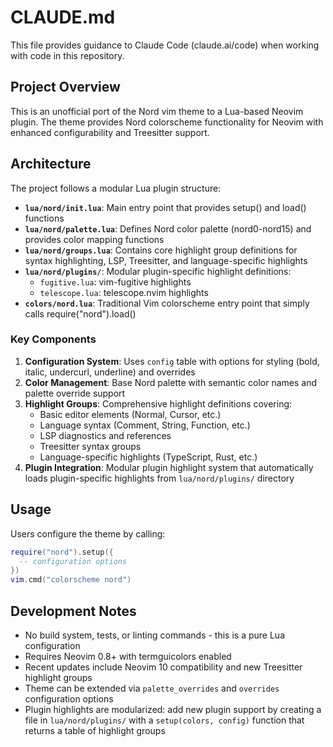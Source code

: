 # CLAUDE.md

This file provides guidance to Claude Code (claude.ai/code) when working with code in this repository.

## Project Overview

This is an unofficial port of the Nord vim theme to a Lua-based Neovim plugin. The theme provides Nord colorscheme functionality for Neovim with enhanced configurability and Treesitter support.

## Architecture

The project follows a modular Lua plugin structure:

- **`lua/nord/init.lua`**: Main entry point that provides setup() and load() functions
- **`lua/nord/palette.lua`**: Defines Nord color palette (nord0-nord15) and provides color mapping functions
- **`lua/nord/groups.lua`**: Contains core highlight group definitions for syntax highlighting, LSP, Treesitter, and language-specific highlights
- **`lua/nord/plugins/`**: Modular plugin-specific highlight definitions:
  - `fugitive.lua`: vim-fugitive highlights
  - `telescope.lua`: telescope.nvim highlights  
- **`colors/nord.lua`**: Traditional Vim colorscheme entry point that simply calls require("nord").load()

### Key Components

1. **Configuration System**: Uses `config` table with options for styling (bold, italic, undercurl, underline) and overrides
2. **Color Management**: Base Nord palette with semantic color names and palette override support
3. **Highlight Groups**: Comprehensive highlight definitions covering:
   - Basic editor elements (Normal, Cursor, etc.)
   - Language syntax (Comment, String, Function, etc.)
   - LSP diagnostics and references
   - Treesitter syntax groups
   - Language-specific highlights (TypeScript, Rust, etc.)
4. **Plugin Integration**: Modular plugin highlight system that automatically loads plugin-specific highlights from `lua/nord/plugins/` directory

## Usage

Users configure the theme by calling:
```lua
require("nord").setup({
  -- configuration options
})
vim.cmd("colorscheme nord")
```

## Development Notes

- No build system, tests, or linting commands - this is a pure Lua configuration
- Requires Neovim 0.8+ with termguicolors enabled
- Recent updates include Neovim 10 compatibility and new Treesitter highlight groups
- Theme can be extended via `palette_overrides` and `overrides` configuration options
- Plugin highlights are modularized: add new plugin support by creating a file in `lua/nord/plugins/` with a `setup(colors, config)` function that returns a table of highlight groups

